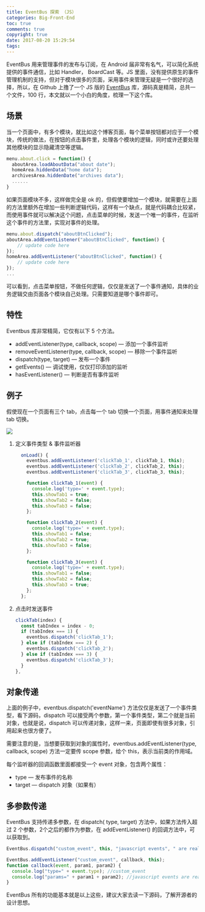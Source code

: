 ```yaml
---
title: EventBus 探索 （JS）
categories: Big-Front-End
toc: true
comments: true
copyright: true
date: 2017-08-20 15:29:54
tags:
---
```


EventBus 用来管理事件的发布与订阅，在 Android 届非常有名气，可以简化系统提供的事件通信，比如 Handler， BoardCast 等。JS 里面，没有提供原生的事件管理机制的支持，但对于模块很多的页面，采用事件来管理无疑是一个很好的选择，所以，在 Github 上撸了一个 JS 版的 [EventBus](https://github.com/krasimir/EventBus) 库，源码真是精简，总共一个文件，100 行，本文就以一个小白的角度，梳理一下这个库。

<!--more-->

## 场景

当一个页面中，有多个模块，就比如这个博客页面，每个菜单按钮都对应于一个模块，传统的做法，在按钮的点击事件里，处理各个模块的逻辑，同时或许还要处理其他模块的显示隐藏清空等逻辑。

```javascript
menu.about.click = function() {
  aboutArea.loadAboutData("about date");
  homeArea.hiddenData("home data");
  archivesArea.hiddenDate("archives data");
  ......
}
```

如果页面模块不多，这样做完全是 ok 的，但假使要增加一个模块，就需要在上面的方法里额外在增加一些判断逻辑代码，这样有一个缺点，就是代码耦合比较紧，而使用事件就可以解决这个问题，点击菜单的时候，发送一个唯一的事件，在监听这个事件的方法里，实现对事件的处理。

```javascript
menu.about.dispatch("aboutBtnClicked");
aboutArea.addEventListener("aboutBtnClicked", function() {
	// update code here
});
homeArea.addEventListener("aboutBtnClicked", function() {
	// update code here
});
...
```

可以看到，点击菜单按钮，不做任何逻辑，仅仅是发送了一个事件通知，具体的业务逻辑交由页面各个模块自己处理。只需要知道是哪个事件即可。

## 特性

Eventbus 库非常精简，它仅有以下 5 个方法。

- addEventListener(type, callback, scope)   — 添加一个事件监听
- removeEventListener(type, callback, scope)  — 移除一个事件监听
- dispatch(type, target)  — 发布一个事件
- getEvents()  — 调试使用，仅仅打印添加的监听
- hasEventListener()  — 判断是否有事件监听

## 例子

假使现在一个页面有三个 tab，点击每一个 tab 切换一个页面，用事件通知来处理 tab 切换。

![](https://user-images.githubusercontent.com/8939151/111025287-115b1800-841e-11eb-9bdc-5bddb49717d3.png)

1. 定义事件类型 & 事件监听器

   ```javascript
     onLoad() {
       eventbus.addEventListener('clickTab_1', clickTab_1, this);
       eventbus.addEventListener('clickTab_2', clickTab_2, this);
       eventbus.addEventListener('clickTab_3', clickTab_3, this);

       function clickTab_1(event) {
         console.log('type=' + event.type);
         this.showTab1 = true;
         this.showTab2 = false;
         this.showTab3 = false;
       };

       function clickTab_2(event) {
         console.log('type=' + event.type);
         this.showTab1 = false;
         this.showTab2 = true;
         this.showTab3 = false;
       };

       function clickTab_3(event) {
         console.log('type=' + event.type);
         this.showTab1 = false;
         this.showTab2 = false;
         this.showTab3 = true;
       };
     };
   ```

2. 点击时发送事件

   ```javascript
   clickTab(index) {
     const tabIndex = index - 0;
     if (tabIndex === 1) {
       eventbus.dispatch('clickTab_1');
     } else if (tabIndex === 2) {
       eventbus.dispatch('clickTab_2');
     } else if (tabIndex === 3) {
       eventbus.dispatch('clickTab_3');
     }
   },
   ```

## 对象传递

上面的例子中，eventbus.dispatch('eventName') 方法仅仅是发送了一个事件类型，看下源码，dispatch 可以接受两个参数，第一个事件类型，第二个就是当前对象，也就是说，dispatch 可以传递对象，这样一来，页面即使有很多对象，引用起来也很方便了。

需要注意的是，当想要获取到对象的属性时，eventbus.addEventListener(type, callback, scope) 方法一定要传 scope 参数，给个 this，表示当前类的作用域。

每个监听器的回调函数里面都接受一个 event 对象，包含两个属性：

- type  — 发布事件的名称
- target — dispatch 对象（如果有）

## 多参数传递

EventBus 支持传递多参数，在 dispatch( type, target) 方法中，如果方法传入超过 2 个参数，2个之后的都作为参数，在 addEventListener() 的回调方法中，可以获取到。

```javascript
EventBus.dispatch("custom_event", this, "javascript events", " are really useful");

EventBus.addEventListener("custom_event", callback, this);
function callback(event, param1, param2) {
  console.log("type=" + event.type); //custom_event
  console.log("params=" + param1 + param2); //javascript events are really useful
}
```

EventBus 所有的功能基本就是以上这些，建议大家去读一下源码，了解开源者的设计思想。

